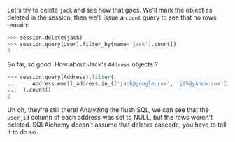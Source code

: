 Let's try to delete `jack` and see how that goes. We'll mark the object as deleted in the session, then we'll issue a `count` query to see that no rows remain:
    
```python    
>>> session.delete(jack)
>>> session.query(User).filter_by(name='jack').count()
0
```

So far, so good. How about Jack's `Address` objects ?
    
```python    
>>> session.query(Address).filter(
...     Address.email_address.in_(['jack@google.com', 'j25@yahoo.com'])
...  ).count()
2
```

Uh oh, they're still there! Analyzing the flush SQL, we can see that the `user_id` column of each address was set to NULL, but the rows weren't deleted. SQLAlchemy doesn't assume that deletes cascade, you have to tell it to do so.
